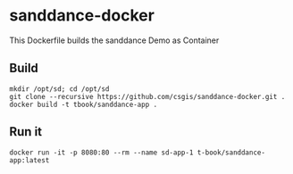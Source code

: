 # sanddance-docker

This Dockerfile builds the sanddance Demo as Container

## Build
```
mkdir /opt/sd; cd /opt/sd
git clone --recursive https://github.com/csgis/sanddance-docker.git .
docker build -t tbook/sanddance-app .
```

## Run it
```
docker run -it -p 8080:80 --rm --name sd-app-1 t-book/sanddance-app:latest
```
